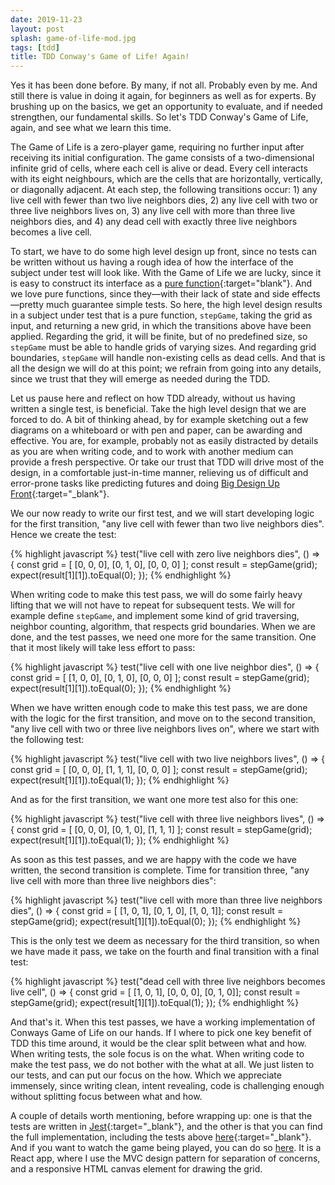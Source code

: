 ```yaml
---
date: 2019-11-23
layout: post
splash: game-of-life-mod.jpg
tags: [tdd]
title: TDD Conway's Game of Life! Again!
---
```

Yes it has been done before. By many, if not all. Probably even by me. And still there is value in doing it again, for beginners as well as for experts. By brushing up on the basics, we get an opportunity to evaluate, and if needed strengthen, our fundamental skills. So let's TDD Conway's Game of Life, again, and see what we learn this time.

The Game of Life is a zero-player game, requiring no further input after receiving its initial configuration. The game consists of a two-dimensional infinite grid of cells, where each cell is alive or dead. Every cell interacts with its eight neighbours, which are the cells that are horizontally, vertically, or diagonally adjacent. At each step, the following transitions occur: 1) any live cell with fewer than two live neighbors dies, 2) any live cell with two or three live neighbors lives on, 3) any live cell with more than three live neighbors dies, and 4) any dead cell with exactly three live neighbors becomes a live cell.

To start, we have to do some high level design up front, since no tests can be written without us having a rough idea of how the interface of the subject under test will look like. With the Game of Life we are lucky, since it is easy to construct its interface as a [pure function](https://en.wikipedia.org/wiki/Pure_function){:target="blank"}. And we love pure functions, since they&mdash;with their lack of state and side effects&mdash;pretty much guarantee simple tests. So here, the high level design results in a subject under test that is a pure function, `stepGame`, taking the grid as input, and returning a new grid, in which the transitions above have been applied. Regarding the grid, it will be finite, but of no predefined size, so `stepGame` must be able to handle grids of varying sizes. And regarding grid boundaries, `stepGame` will handle non-existing cells as dead cells. And that is all the design we will do at this point; we refrain from going into any details, since we trust that they will emerge as needed during the TDD.

Let us pause here and reflect on how TDD already, without us having written a single test, is beneficial. Take the high level design that we are forced to do. A bit of thinking ahead, by for example sketching out a few diagrams on a whiteboard or with pen and paper, can be awarding and effective. You are, for example, probably not as easily distracted by details as you are when writing code, and to work with another medium can provide a fresh perspective. Or take our trust that TDD will drive most of the design, in a comfortable just-in-time manner, relieving us of difficult and error-prone tasks like predicting futures and doing [Big Design Up Front](https://en.wikipedia.org/wiki/Big_Design_Up_Front){:target="_blank"}.

We our now ready to write our first test, and we will start developing logic for the first transition, "any live cell with fewer than two live neighbors dies". Hence we create the test:

{% highlight javascript %}
test("live cell with zero live neighbors dies", () => {
  const grid = [
    [0, 0, 0],
    [0, 1, 0],
    [0, 0, 0]
  ];
  const result = stepGame(grid);
  expect(result[1][1]).toEqual(0);
});
{% endhighlight %}

When writing code to make this test pass, we will do some fairly heavy lifting that we will not have to repeat for subsequent tests. We will for example define `stepGame`, and implement some kind of grid traversing, neighbor counting, algorithm, that respects grid boundaries. When we are done, and the test passes, we need one more for the same transition. One that it most likely will take less effort to pass:

{% highlight javascript %}
test("live cell with one live neighbor dies", () => {
  const grid = [
    [1, 0, 0],
    [0, 1, 0],
    [0, 0, 0]
  ];
  const result = stepGame(grid);
  expect(result[1][1]).toEqual(0);
});
{% endhighlight %}

When we have written enough code to make this test pass, we are done with the logic for the first transition, and move on to the second transition, "any live cell with two or three live neighbors lives on", where we start with the following test:

{% highlight javascript %}
test("live cell with two live neighbors lives", () => {
  const grid = [
    [0, 0, 0],
    [1, 1, 1],
    [0, 0, 0]
  ];
  const result = stepGame(grid);
  expect(result[1][1]).toEqual(1);
});
{% endhighlight %}

And as for the first transition, we want one more test also for this one:

{% highlight javascript %}
test("live cell with three live neighbors lives", () => {
  const grid = [
    [0, 0, 0],
    [0, 1, 0],
    [1, 1, 1]
  ];
  const result = stepGame(grid);
  expect(result[1][1]).toEqual(1);
});
{% endhighlight %}

As soon as this test passes, and we are happy with the code we have written, the second transition is complete. Time for transition three, "any live cell with more than three live neighbors dies":

{% highlight javascript %}
test("live cell with more than three live neighbors dies", () => {
  const grid = [
    [1, 0, 1],
    [0, 1, 0],
    [1, 0, 1]];
  const result = stepGame(grid);
  expect(result[1][1]).toEqual(0);
});
{% endhighlight %}

This is the only test we deem as necessary for the third transition, so when we have made it pass, we take on the fourth and final transition with a final test:

{% highlight javascript %}
test("dead cell with three live neighbors becomes live cell", () => {
  const grid = [
    [1, 0, 1],
    [0, 0, 0],
    [0, 1, 0]];
  const result = stepGame(grid);
  expect(result[1][1]).toEqual(1);
});
{% endhighlight %}

And that's it. When this test passes, we have a working implementation of Conways Game of Life on our hands. If I where to pick one key benefit of TDD this time around, it would be the clear split between what and how. When writing tests, the sole focus is on the what. When writing code to make the test pass, we do not bother with the what at all. We just listen to our tests, and can put our focus on the how. Which we appreciate immensely, since writing clean, intent revealing, code is challenging enough without splitting focus between what and how.

A couple of details worth mentioning, before wrapping up: one is that the tests are written in [Jest](https://jestjs.io/){:target="_blank"}, and the other is that you can find the full implementation, including the tests above [here](https://github.com/meliasson/game-of-life){:target="_blank"}. And if you want to watch the game being played, you can do so [here](https://me-game-of-life.herokuapp.com/). It is a React app, where I use the MVC design pattern for separation of concerns, and a responsive HTML canvas element for drawing the grid.
